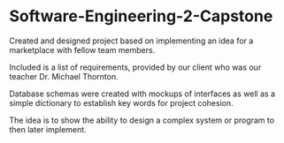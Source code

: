 # Software-Engineering-2-Capstone

Created and designed project based on implementing an idea for a marketplace with fellow team members.

Included is a list of requirements, provided by our client who was our teacher Dr. Michael Thornton.

Database schemas were created with mockups of interfaces as well as a simple dictionary to establish key words for project cohesion.

The idea is to show the ability to design a complex system or program to then later implement.
